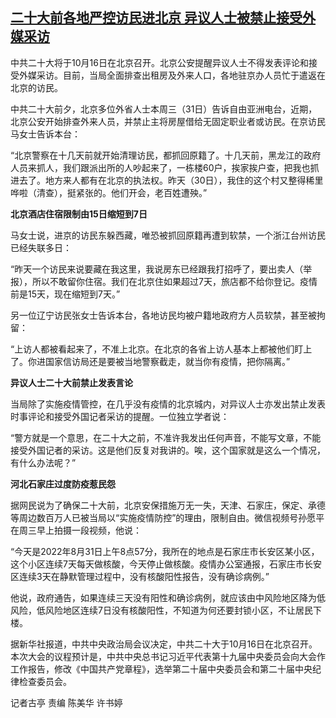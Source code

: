<!--1661938630000-->
[二十大前各地严控访民进北京 异议人士被禁止接受外媒采访](https://www.rfa.org/mandarin/yataibaodao/zhengzhi/gt2-08312022053628.html)
------

<p><span style="font-weight: 400;">中共二十大将于10月16日在北京召开。北京公安提醒异议人士不得发表评论和接受外媒采访。目前，当局全面排查出租房及外来人口，各地驻京办人员忙于遣返在北京的访民。</span></p><p><span style="font-weight: 400;">中共二十大前夕，北京多位外省人士本周三（31日）告诉自由亚洲电台，近期，北京公安开始排查外来人员，并禁止主将房屋借给无固定职业者或访民。在京访民马女士告诉本台：</span></p><p><span style="font-weight: 400;">“北京警察在十几天前就开始清理访民，都抓回原籍了。十几天前，黑龙江的政府人员来抓人，我们跟派出所的人吵起来了，一栋楼60户，挨家挨户查，把我也抓进去了。地方来人都有在北京的执法权。昨天（30日），我住的这个村又整得稀里哗啦（清查），挺紧张的。他们开会，老百姓遭殃。”</span></p><p><b>北京酒店住宿限制由15日缩短到7日</b></p><p><span style="font-weight: 400;">马女士说，进京的访民东躲西藏，唯恐被抓回原籍再遭到软禁，一个浙江台州访民已经失联多日：</span></p><p><span style="font-weight: 400;">“昨天一个访民来说要藏在我这里，我说房东已经跟我打招呼了，要出卖人（举报），所以不敢留你住宿。我们在北京住如果超过7天，旅店都不给你登记。疫情前是15天，现在缩短到7天。”</span></p><p><span style="font-weight: 400;">另一位辽宁访民张女士告诉本台，各地访民均被户籍地政府方人员软禁，甚至被拘留：</span></p><p><span style="font-weight: 400;">“上访人都被看起来了，不准上北京。在北京的各省上访人基本上都被他们盯上了。你进国家信访局还是要被当地警察截走，就当你有疫情，把你隔离。”</span></p><p><b>异议人士二十大前禁止发表言论</b></p><p><span style="font-weight: 400;">当局除了实施疫情管控，在几乎没有疫情的北京城内，对异议人士亦发出禁止发表时事评论和接受外国记者采访的提醒。一位独立学者说：</span></p><p><span style="font-weight: 400;">“警方就是一个意思，在二十大之前，不准许我发出任何声音，不能写文章，不能接受外国记者的采访。这是他们反复对我讲的。唉，这个国家就是这么一个情况，有什么办法呢？”</span></p><p><b>河北石家庄过度防疫惹民怨</b></p><p><span style="font-weight: 400;">据网民说为了确保二十大前，北京安保措施万无一失，天津、石家庄，保定、承德等周边数百万人已被当局以“实施疫情防控”的理由，限制自由。微信视频号孙愿平在周三早上拍摄一段视频，他说：</span></p><p><span style="font-weight: 400;">“今天是2022年8月31日上午8点57分，我所在的地点是石家庄市长安区某小区，这个小区连续7天每天做核酸，今天停止做核酸。疫情办公室通报，石家庄市长安区连续3天在静默管理过程中，没有核酸阳性报告，没有确诊病例。”</span></p><p><span style="font-weight: 400;">他说，政府通告，如果连续三天没有阳性和确诊病例，就应该由中风险地区降为低风险，低风险地区连续7日没有核酸阳性，不知道为何还要封锁小区，不让居民下楼。</span></p><p><span style="font-weight: 400;">据新华社报道，中共中央政治局会议决定，中共二十大于10月16日在北京召开。本次大会的议程预计是，中共中央总书记习近平代表第十九届中央委员会向大会作工作报告，修改《中国共产党章程》，选举第二十届中央委员会和第二十届中央纪律检查委员会。</span></p><p></p><p><span style="font-weight: 400;">记者古亭 责编 陈美华 许书婷</span></p><p><br/><br/></p>
